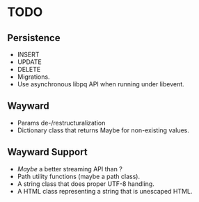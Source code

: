 TODO
====

Persistence
-----------

- INSERT
- UPDATE
- DELETE
- Migrations.
- Use asynchronous libpq API when running under libevent.

Wayward
-------

- Params de-/restructuralization
- Dictionary class that returns Maybe<T> for non-existing values.

Wayward Support
---------------

- *Maybe* a better streaming API than <iostream>?
- Path utility functions (maybe a path class).
- A string class that does proper UTF-8 handling.
- A HTML class representing a string that is unescaped HTML.
